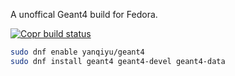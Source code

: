 A unoffical Geant4 build for Fedora. 

[![Copr build status](https://copr.fedorainfracloud.org/coprs/yanqiyu/geant4/package/geant4/status_image/last_build.png)](https://copr.fedorainfracloud.org/coprs/yanqiyu/geant4/package/geant4/)

``` Bash
sudo dnf enable yanqiyu/geant4
sudo dnf install geant4 geant4-devel geant4-data
```